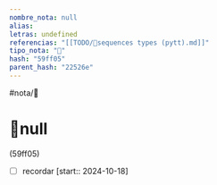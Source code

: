 ```yaml
---
nombre_nota: null
alias: 
letras: undefined
referencias: "[[TODO/📑sequences types (pytt).md]]"
tipo_nota: "📑"
hash: "59ff05"
parent_hash: "22526e"
---
```


#nota/📑

# 📑null
<div class="hash">(59ff05)</div>

- [ ] recordar  [start:: 2024-10-18]
